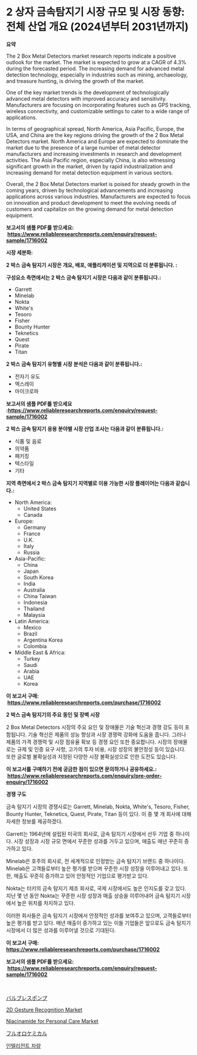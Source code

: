 <p><h1>2 상자 금속탐지기 시장 규모 및 시장 동향: 전체 산업 개요 (2024년부터 2031년까지)</h1></p><p><strong>요약</strong></p>
<p><p>The 2 Box Metal Detectors market research reports indicate a positive outlook for the market. The market is expected to grow at a CAGR of 4.3% during the forecasted period. The increasing demand for advanced metal detection technology, especially in industries such as mining, archaeology, and treasure hunting, is driving the growth of the market.</p><p>One of the key market trends is the development of technologically advanced metal detectors with improved accuracy and sensitivity. Manufacturers are focusing on incorporating features such as GPS tracking, wireless connectivity, and customizable settings to cater to a wide range of applications.</p><p>In terms of geographical spread, North America, Asia Pacific, Europe, the USA, and China are the key regions driving the growth of the 2 Box Metal Detectors market. North America and Europe are expected to dominate the market due to the presence of a large number of metal detector manufacturers and increasing investments in research and development activities. The Asia Pacific region, especially China, is also witnessing significant growth in the market, driven by rapid industrialization and increasing demand for metal detection equipment in various sectors.</p><p>Overall, the 2 Box Metal Detectors market is poised for steady growth in the coming years, driven by technological advancements and increasing applications across various industries. Manufacturers are expected to focus on innovation and product development to meet the evolving needs of customers and capitalize on the growing demand for metal detection equipment.</p></p>
<p><strong>보고서의 샘플 PDF를 받으세요: &nbsp;<a href="https://www.reliableresearchreports.com/enquiry/request-sample/1716002">https://www.reliableresearchreports.com/enquiry/request-sample/1716002</a></strong></p>
<p><strong>시장 세분화:</strong></p>
<p><strong> 2 박스 금속 탐지기 시장은 개요, 배포, 애플리케이션 및 지역으로 더 분류됩니다. :</strong></p>
<p><strong>구성요소 측면에서는 2 박스 금속 탐지기 시장은 다음과 같이 분류됩니다.:</strong></p>
<p><ul><li>Garrett</li><li>Minelab</li><li>Nokta</li><li>White's</li><li>Tesoro</li><li>Fisher</li><li>Bounty Hunter</li><li>Teknetics</li><li>Quest</li><li>Pirate</li><li>Titan</li></ul></p>
<p><strong> 2 박스 금속 탐지기 유형별 시장 분석은 다음과 같이 분류됩니다.:</strong></p>
<p><ul><li>전자기 유도</li><li>엑스레이</li><li>마이크로파</li></ul></p>
<p><strong>보고서의 샘플 PDF를 받으세요 :<a href="https://www.reliableresearchreports.com/enquiry/request-sample/1716002">https://www.reliableresearchreports.com/enquiry/request-sample/1716002</a></strong></p>
<p><strong> 2 박스 금속 탐지기 응용 분야별 시장 산업 조사는 다음과 같이 분류됩니다.:</strong></p>
<p><ul><li>식품 및 음료</li><li>의약품</li><li>패키징</li><li>텍스타일</li><li>기타</li></ul></p>
<p><strong>지역 측면에서 2 박스 금속 탐지기 지역별로 이용 가능한 시장 플레이어는 다음과 같습니다.:</strong></p>
<p><ul>
    <li>
        North America:
        <ul>
            <li>United States</li>
            <li>Canada</li>
        </ul>
    </li>
    <li>
        Europe:
        <ul>
            <li>Germany</li>
            <li>France</li>
            <li>U.K.</li>
            <li>Italy</li>
            <li>Russia</li>
        </ul>
    </li>
    <li>
        Asia-Pacific:
        <ul>
            <li>China</li>
            <li>Japan</li>
            <li>South Korea</li>
            <li>India</li>
            <li>Australia</li>
            <li>China Taiwan</li>
            <li>Indonesia</li>
            <li>Thailand</li>
            <li>Malaysia</li>
        </ul>
    </li>
    <li>
        Latin America:
        <ul>
            <li>Mexico</li>
            <li>Brazil</li>
            <li>Argentina Korea</li>
            <li>Colombia</li>
        </ul>
    </li>
    <li>
        Middle East & Africa:
        <ul>
            <li>Turkey</li>
            <li>Saudi</li>
            <li>Arabia</li>
            <li>UAE</li>
            <li>Korea</li>
        </ul>
    </li>
    </ul></p>
<p><strong>이 보고서 구매: &nbsp;<a href="https://www.reliableresearchreports.com/purchase/1716002">https://www.reliableresearchreports.com/purchase/1716002</a></strong></p>
<p><strong>2 박스 금속 탐지기의 주요 동인 및 장벽 시장</strong></p>
<p><p>2 Box Metal Detectors 시장의 주요 요인 및 장애물은 기술 혁신과 경쟁 강도 등이 포함됩니다. 기술 혁신은 제품의 성능 향상과 시장 경쟁력 강화에 도움을 줍니다. 그러나 제품의 가격 경쟁력 및 시장 점유율 확보 등 경쟁 요인 또한 중요합니다. 시장의 장애물로는 규제 및 인증 요구 사항, 고가의 투자 비용, 시장 성장의 불안정성 등이 있습니다. 또한 글로벌 불확실성과 지정된 다양한 시장 불확실성으로 인한 도전도 있습니다.</p></p>
<p><strong>이 보고서를 구매하기 전에 궁금한 점이 있으면 문의하거나 공유하세요.: &nbsp;<a href="https://www.reliableresearchreports.com/enquiry/pre-order-enquiry/1716002">https://www.reliableresearchreports.com/enquiry/pre-order-enquiry/1716002</a></strong></p>
<p><strong>경쟁 구도</strong></p>
<p><p>금속 탐지기 시장의 경쟁사로는 Garrett, Minelab, Nokta, White's, Tesoro, Fisher, Bounty Hunter, Teknetics, Quest, Pirate, Titan 등이 있다. 이 중 몇 개 회사에 대해 자세한 정보를 제공하겠다.</p><p>Garrett는 1964년에 설립된 미국의 회사로, 금속 탐지기 시장에서 선두 기업 중 하나이다. 시장 성장과 시장 규모 면에서 꾸준한 성과를 거두고 있으며, 매출도 매년 꾸준히 증가하고 있다.</p><p>Minelab은 호주의 회사로, 전 세계적으로 인정받는 금속 탐지기 브랜드 중 하나이다. Minelab은 고객들로부터 높은 평가를 받으며 꾸준한 시장 성장을 이루어내고 있다. 또한, 매출도 꾸준히 증가하고 있어 안정적인 기업으로 평가받고 있다.</p><p>Nokta는 터키의 금속 탐지기 제조 회사로, 국제 시장에서도 높은 인지도를 갖고 있다. 지난 몇 년 동안 Nokta는 꾸준한 시장 성장과 매출 상승을 이루어내어 금속 탐지기 시장에서 높은 위치를 차지하고 있다.</p><p>이러한 회사들은 금속 탐지기 시장에서 안정적인 성과를 보여주고 있으며, 고객들로부터 높은 평가를 받고 있다. 매년 매출이 증가하고 있는 이들 기업들은 앞으로도 금속 탐지기 시장에서 더 많은 성과를 이루어낼 것으로 기대된다.</p></p>
<p><strong>이 보고서 구매: &nbsp; <a href="https://www.reliableresearchreports.com/purchase/1716002">https://www.reliableresearchreports.com/purchase/1716002</a></strong></p>
<p><strong>보고서의 샘플 PDF를 받으세요: &nbsp;<a href="https://www.reliableresearchreports.com/enquiry/request-sample/1716002">https://www.reliableresearchreports.com/enquiry/request-sample/1716002</a></strong><strong></strong></p>
<p>&nbsp;</p>
<p><p><a href="https://medium.com/@arimuller2009/%E3%83%90%E3%83%AB%E3%83%96%E3%83%AC%E3%82%B9%E3%83%9D%E3%83%B3%E3%83%97%E5%B8%82%E5%A0%B4-%E7%AB%B6%E4%BA%89%E5%88%86%E6%9E%90-%E5%B8%82%E5%A0%B4%E5%8B%95%E5%90%91-%E3%81%9D%E3%81%97%E3%81%A62031%E5%B9%B4%E3%81%BE%E3%81%A7%E3%81%AE%E4%BA%88%E6%B8%AC-2f64bd5b7563">バルブレスポンプ</a></p><p><a href="https://view.publitas.com/reportprime-1/2d-gesture-recognition-market-size-2024-2031-global-industrial-analysis-key-geographical-regions-market-share-top-key-players-product-types-and-forecast-research-report/">2D Gesture Recognition Market</a></p><p><a href="https://github.com/luckyshygirl/Market-Research-Report-List-3/blob/main/niacinamide-for-personal-care-market.md">Niacinamide for Personal Care Market</a></p><p><a href="https://medium.com/@mares423/%E3%83%95%E3%83%AB%E3%82%AA%E3%83%AD%E3%82%B1%E3%83%9F%E3%82%AB%E3%83%AB%E5%B8%82%E5%A0%B4%E3%83%AC%E3%83%9D%E3%83%BC%E3%83%88%E3%81%AF-%E3%81%93%E3%81%AE%E5%B8%82%E5%A0%B4%E3%81%AE%E6%9C%80%E6%96%B0%E3%81%AE%E3%83%88%E3%83%AC%E3%83%B3%E3%83%89%E3%82%84%E6%88%90%E9%95%B7%E6%A9%9F%E4%BC%9A%E3%82%92%E6%98%8E%E3%82%89%E3%81%8B%E3%81%AB%E3%81%97%E3%81%A6%E3%81%84%E3%81%BE%E3%81%99-ddf76685cae0">フルオロケミカル</a></p><p><a href="https://medium.com/@conradkirrlin76575/%EC%A7%80%EB%8A%A5%ED%98%95-%EC%9E%90%EB%8F%99%EC%B0%A8-%EC%8B%9C%EC%9E%A5-%EA%B7%9C%EB%AA%A8-%EC%8B%9C%EC%9E%A5-%EC%A0%84%EB%A7%9D-%EB%B0%8F-%EC%8B%9C%EC%9E%A5-%EC%98%88%EC%B8%A1-2024%EB%85%84%EB%B6%80%ED%84%B0-2031%EB%85%84%EA%B9%8C%EC%A7%80-df7a8e1ffc20">인텔리전트 차량</a></p></p>